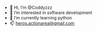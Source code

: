- 👋 Hi, I’m @Coddyzzz
- 👀 I’m interested in software development
- 🌱 I’m currently learning python
- 📫 heros.actionarea@gmail.com

<!---
Coddyzzz/Coddyzzz is a ✨ special ✨ repository because its `README.md` (this file) appears on your GitHub profile.
You can click the Preview link to take a look at your changes.
--->
